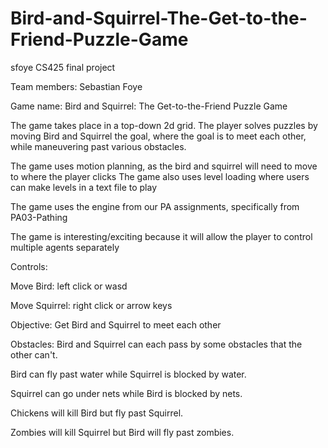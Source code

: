 # Bird-and-Squirrel-The-Get-to-the-Friend-Puzzle-Game
sfoye CS425 final project

Team members: Sebastian Foye

Game name: Bird and Squirrel: The Get-to-the-Friend Puzzle Game

The game takes place in a top-down 2d grid. The player solves puzzles by moving Bird and Squirrel the goal, where the goal is to meet each other, while maneuvering past various obstacles.

The game uses motion planning, as the bird and squirrel will need to move to where the player clicks
The game also uses level loading where users can make levels in a text file to play

The game uses the engine from our PA assignments, specifically from PA03-Pathing

The game is interesting/exciting because it will allow the player to control multiple agents separately

Controls:

Move Bird: left click or wasd

Move Squirrel: right click or arrow keys

Objective:
Get Bird and Squirrel to meet each other

Obstacles:
Bird and Squirrel can each pass by some obstacles that the other can't.

Bird can fly past water while Squirrel is blocked by water.

Squirrel can go under nets while Bird is blocked by nets.

Chickens will kill Bird but fly past Squirrel.

Zombies will kill Squirrel but Bird will fly past zombies.
